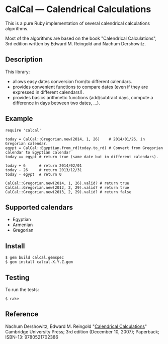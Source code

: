 # CalCal — Calendrical Calculations

This is a pure Ruby implementation of several calendrical calculations
algorithms.

Most of the algorithms are based on the book "Calendrical Calculations",
3rd edition written by Edward M. Reingold and Nachum Dershowitz.

## Description

This library:

* allows easy dates conversion from/to different calendars.
* provides convenient functions to compare dates (even if they are expressed in
  different calendars!).
* provides basics arithmetic functions (add/subtract days, compute a difference
  in days between two dates, ...).

## Example

    require 'calcal'

    today = CalCal::Gregorian.new(2014, 1, 26)    # 2014/01/26, in Gregorian calendar.
    egypt = CalCal::Egyptian.from_rd(today.to_rd) # Convert from Gregorian calendar to Egyptian calendar
    today == egypt # return true (same date but in different calendars).

    today + 6      # return 2014/02/01
    today - 26     # return 2013/12/31
    today - egypt  # return 0

    CalCal::Gregorian.new(2014, 1, 26).valid? # return true
    CalCal::Gregorian.new(2012, 2, 29).valid? # return true
    CalCal::Gregorian.new(2013, 2, 29).valid? # return false

## Supported calendars

* Egyptian
* Armenian
* Gregorian

## Install

    $ gem build calcal.gemspec
    $ gem install calcal-X.Y.Z.gem

## Testing

To run the tests:

    $ rake

## Reference

Nachum Dershowitz, Edward M. Reingold
"[Calendrical Calculations](http://emr.cs.iit.edu/home/reingold/calendar-book/third-edition/index.html)"
Cambridge University Press; 3rd edition (December 10, 2007);
Paperback; ISBN-13: 9780521702386
